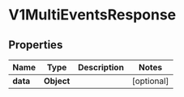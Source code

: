 

# V1MultiEventsResponse


## Properties

| Name | Type | Description | Notes |
|------------ | ------------- | ------------- | -------------|
|**data** | **Object** |  |  [optional] |



